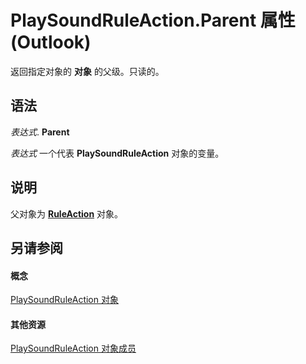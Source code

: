 
# PlaySoundRuleAction.Parent 属性 (Outlook)

返回指定对象的 **对象** 的父级。只读的。


## 语法

 _表达式_. **Parent**

 _表达式_ 一个代表 **PlaySoundRuleAction** 对象的变量。


## 说明

父对象为  **[RuleAction](6451788f-e5ed-239c-a34d-b564b52d8955.md)** 对象。


## 另请参阅


#### 概念


[PlaySoundRuleAction 对象](6a7a1f78-640e-8ffc-558c-c26b87638d64.md)
#### 其他资源


[PlaySoundRuleAction 对象成员](70f5e839-c4b9-ea8f-8cfb-69e456c98926.md)